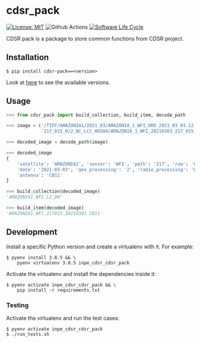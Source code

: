 # cdsr_pack

[![License: MIT](https://img.shields.io/badge/License-MIT-yellow.svg)](https://github.com/inpe-cdsr/cdsr_pack/blob/master/LICENSE)
![Github Actions](https://github.com/inpe-cdsr/cdsr_pack/actions/workflows/python-package.yml/badge.svg)
[![Software Life Cycle](https://img.shields.io/badge/lifecycle-stable-sucess.svg)](https://www.tidyverse.org/lifecycle/#stable)


CDSR pack is a package to store common functions from CDSR project.


## Installation

```
$ pip install cdsr-pack==<version>
```

Look at [here](https://pypi.org/project/cdsr-pack/#history) to see the available versions.


## Usage

```python
>>> from cdsr_pack import build_collection, build_item, decode_path

>>> image = ('/TIFF/AMAZONIA1/2021_03/AMAZONIA_1_WFI_DRD_2021_03_03.12_57_40_CB11/'
             '217_015_0/2_BC_LCC_WGS84/AMAZONIA_1_WFI_20210303_217_015_L2_BAND4.tif')

>>> decoded_image = decode_path(image)

>>> decoded_image
{
    'satellite': 'AMAZONIA1', 'sensor': 'WFI', 'path': '217', 'row': '015',
    'date': '2021-03-03', 'geo_processing': '2', 'radio_processing': 'DN',
    'antenna': 'CB11'
}

>>> build_collection(decoded_image)
'AMAZONIA1_WFI_L2_DN'

>>> build_item(decoded_image)
'AMAZONIA1_WFI_217015_20210303_CB11'
```

## Development

Install a specific Python version and create a virtualenv with it. For example:

```
$ pyenv install 3.8.5 && \
    pyenv virtualenv 3.8.5 inpe_cdsr_cdsr_pack
```

Activate the virtualenv and install the dependencies inside it:

```
$ pyenv activate inpe_cdsr_cdsr_pack && \
    pip install -r requirements.txt
```


### Testing

Activate the virtualenv and run the test cases:

```
$ pyenv activate inpe_cdsr_cdsr_pack
$ ./run_tests.sh
```
